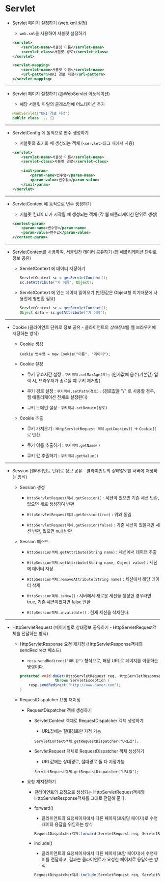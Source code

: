 # Servlet

* Servlet 페이지 설정하기 (web.xml 설정)

	* ``web.xml``을 사용하여 서블릿 설정하기
	```xml
	<servlet>
		<servlet-name>서블릿 이름</servlet-name>
		<servlet-class>서블릿 경로</servlet-class>
	</servlet>
	
	<servlet-mapping>
		<servlet-name>서블릿 이름</servlet-name>
		<url-pattern>URI 경로 지정</url-pattern>
	</servlet-mapping>
	```
	
---
	
* Servlet 페이지 설정하기 (@WebServlet 어노테이션)
	
	* 해당 서블릿 파일의 클래스명에 어노테이션 추가
	```java
	@WebServlet("URI 경로 지정")
	public class ... {}
	```
	
---

* ServletConfig 에 동적으로 변수 생성하기

	* 서블릿의 초기화 때 생성되는 객체 (``<servlet>``태그 내에서 사용)
	
	```xml
	<servlet>
		<servlet-name>서블릿 이름</servlet-name>
		<servlet-class>서블릿 경로</servlet-class>
		
		<init-param>
			<param-name>변수명</param-name>
			<param-value>변수값</param-value>
		</init-param>
	</servlet>
	```
	
---
	
* ServletContext 에 동적으로 변수 생성하기

	* 서블릿 컨테이너가 시작될 때 생성되는 객체 (각 웹 애플리케이션 단위로 생성)
	
	```xml
	<context-param>
		<param-name>변수명</param-name>
		<param-value>변수값</param-value>
	</context-param>
	```
	
---

* ServletContext를 사용하여, 서블릿간 데이터 공유하기 (웹 애플리케이션 단위로 정보 공유)

	* ServletContext 에 데이터 저장하기
	
		```java
		ServletContext sc = getServletContext();
		sc.setAttribute("키 이름", Object);
		```
		
	* ServletContext 에 있는 데이터 읽어오기 (반환값은 Object형 이기때문에 사용전에 형변환 필요)
	
		```java
		ServletContext sc = getServletContext();
		Object data = sc.getAttribute("키 이름");
		
---

* Cookie (클라이언트 단위로 정보 공유 - 클라이언트의 *상태정보*를 웹 브라우저에 저장하는 방식)

	* Cookie 생성
		
		``Cookie 변수명 = new Cookie("이름", "데이터");``
		
	* Cookie 설정
	
		* 쿠키 유효시간 설정 : ``쿠키객체.setMaxAge(초);`` (인자값에 음수(기본값) 입력 시, 브라우저가 종료될 떄 쿠키 제거함)
		
		* 쿠키 경로 설정 : ``쿠키객체.setPath(경로);`` (경로값을 "/" 로 사용할 경우, 웹 애플리케이션 전체로 설정된다)
		
		* 쿠키 도메인 설정 : ``쿠키객체.setDomain(경로)``
		
	* Cookie 추출
	
		* 쿠키 가져오기 : ``HttpServletRequest 객체.getCookies()`` -> ``Cookie[]``로 반환
		
		* 쿠키 이름 추출하기 : ``쿠키객체.getName()``
		
		* 쿠키 값 추출하기 : ``쿠키객체.getValue()``
		
---

* Session (클라이언트 단위로 정보 공유 - 클라이언트의 *상태정보*를 서버에 저장하는 방식)

	* Session 생성
	
		* ``HttpServletRequest객체.getSession()`` : 세션이 있으면 기존 세션 반환, 없으면 새로 생성하여 반환
		
		* ``HttpServletRequest객체.getSession(true)`` : 위와 동일
		
		* ``HttpServletRequest객체.getSession(false)`` : 기존 세션이 있을때만 세션 반환, 없으면 null 반환
		
	* Session 메소드
	
		* ``HttpSession객체.getAttribute(String name)`` : 세션에서 데이터 추출
		
		* ``HttpSession객체.setAttribute(String name, Object value)`` : 세션에 데이터 저장
		
		* ``HttpSession객체.removeAttribute(String name)`` : 세션에서 해당 데이터 삭제
		
		* ``HttpSession객체.isNew()`` : 서버에서 새로운 세션을 생성한 경우라면 true, 기존 세션이었다면 false 반환
		
		* ``HttpSession객체.invalidate()`` : 현재 세션을 삭제한다.
		
---

* HttpServletRequest (페이지별로 상태정보 공유하기 - HttpServletRequest객체를 전달하는 방식)

	* HttpServletResponse 요청 재지정 (HttpServletResponse객체의 sendRedirect 메소드)
	
		* ``resp.sendRedirect("URL값")`` 형식으로, 해당 URL로 페이지를 이동하는 명령이다.
		
		```java
		protected void doGet(HttpServletRequest req, HttpServletResponse resp) 
						throws ServletException {
			resp.sendRedirect("http://www.naver.com");
		}
		```
		
	* RequestDispatcher 요청 재지정
	
		* RequestDispatcher 객체 생성하기
	
			* ServletContext 객체로 RequestDispatcher 객체 생성하기
		
				* URL값에는 절대경로만 지정 가능
			
				``ServletContext객체.getRequestDispatcher("URL값");``
			
			* ServletRequest 객체로 RequestDispatcher 객체 생성하기
			
				* URL값에는 상대경로, 절대경로 둘 다 지정가능
				
				``ServletRequest객체.getRequestDispatcher("URL값");``
	
		* 요청 재지정하기
		
			* 클라이언트의 요청으로 생성되는 HttpServletRequest객체와 HttpServletResponse객체를 그대로 전달해 준다.
			
			* forward()
			
				* 클라이언트의 요청페이지에서 다른 페이지(포워딩 페이지)로 수행제어와 응답을 위임하는 방식
			
				```java
				RequestDispatcher객체.forward(ServletRequest req, ServletResponse resp);
				```
			
			* include()
			
				* 클라이언트의 요청페이지에서 다른 페이지(포함 페이지)에 수행제어를 전달하고, 결과는 클라이언트가 요청한 페이지로 응답하는 방식
				
				```java
				RequestDispatcher객체.include(ServletRequest req, ServletResponse resp);
				```